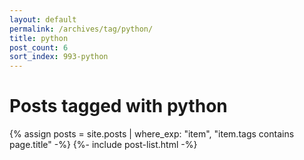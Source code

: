 ```yaml
---
layout: default
permalink: /archives/tag/python/
title: python
post_count: 6
sort_index: 993-python
---
```

<h1 class="page-heading">Posts tagged with python</h1>
{% assign posts = site.posts | where_exp: "item", "item.tags contains page.title" -%}
{%- include post-list.html -%}
